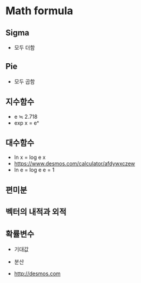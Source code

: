 # Math formula

## Sigma
- 모두 더함

## Pie
- 모두 곱함

## 지수함수
- e ≒ 2.718
- exp x = eˣ

## 대수함수
- ln x = log e x
- https://www.desmos.com/calculator/afdywxczew
- ln e = log e e = 1

## 편미분

## 벡터의 내적과 외적

## 확률변수
- 기대값
- 분산

- http://desmos.com
